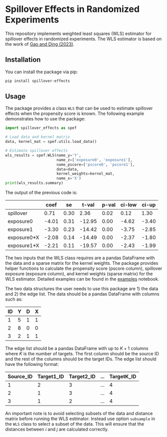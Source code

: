 # Spillover Effects in Randomized Experiments

This repository implements weighted least squares (WLS) estimator for spillover effects in randomized experiments. The WLS estimator is based on the work of [Gao and Ding (2023)](https://arxiv.org/abs/2309.07476).

## Installation

You can install the package via pip:
    
```bash
pip install spillover-effects
```

## Usage

The package provides a class `WLS` that can be used to estimate spillover effects when the propensity score is known. The following example demonstrates how to use the package:

```python
import spillover_effects as spef

# Load data and kernel matrix
data, kernel_mat = spef.utils.load_data()

# Estimate spillover effects
wls_results = spef.WLS(name_y='Y', 
                       name_z=['exposure0', 'exposure1'], 
                       name_pscore=['pscore0', 'pscore1'], 
                       data=data, 
                       kernel_weights=kernel_mat, 
                       name_x='X')
print(wls_results.summary)
```

The output of the previous code is:

|            | coef |  se  | t-val | p-val | ci-low | ci-up |
|------------|------|------|-------|-------|--------|-------|
| spillover  | 0.71 | 0.30 |  2.36 |  0.02 |   0.12 |  1.30 |
| exposure0  | -4.01| 0.31 |-12.95 |  0.00 |  -4.62 | -3.40 |
| exposure1  | -3.30| 0.23 |-14.42 |  0.00 |  -3.75 | -2.85 |
| exposure0*X| -2.08| 0.14 |-14.49 |  0.00 |  -2.37 | -1.80 |
| exposure1*X| -2.21| 0.11 |-19.57 |  0.00 |  -2.43 | -1.99 |

The two inputs that the WLS class requires are a pandas DataFrame with the data and a sparse matrix for the kernel weights. The package provides helper functions to calculate the propensity score (pscore column), spillover exposure (exposure column), and kernel weights (sparse matrix) for the WLS estimator. Detailed examples can be found in the [examples](https://github.com/pabloestradac/spillover-effects/blob/main/example.ipynb) notebook. 

The two data structures the user needs to use this package are 1) the data and 2) the edge list. The data should be a pandas DataFrame with columns such as:

| ID | Y | D | X |
|----|---|---|---|
| 1  | 5 | 1 | 1 |
| 2  | 8 | 0 | 0 |
| 3  | 2 | 1 | 1 |

The edge list should be a pandas DataFrame with up to $K+1$ columns where $K$ is the number of targets. The first column should be the source ID and the rest of the columns should be the target IDs. The edge list should have the following format:

| Source_ID | Target1_ID | Target2_ID | ... | TargetK_ID |
|-----------|------------|------------|-----|------------|
| 1         | 2          | 3          | ... | 4          |
| 2         | 1          | 3          | ... | 4          |
| 3         | 1          | 2          | ... | 4          |

An important note is to avoid selecting subsets of the data and distance matrix before running the WLS estimator. Instead use option `subsample` in the `WLS` class to select a subset of the data. This will ensure that the distances between $i$ and $j$ are calculated correctly.
 
<!-- https://github.com/MichaelKim0407/tutorial-pip-package?tab=readme-ov-file -->